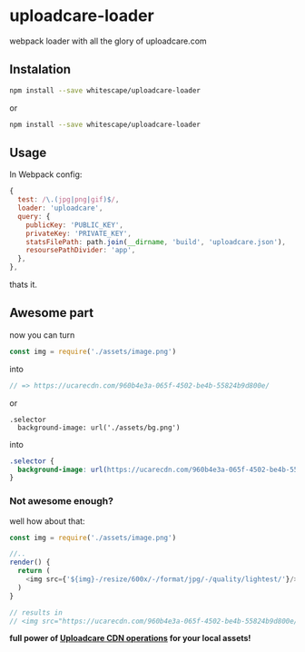 # uploadcare-loader
webpack loader with all the glory of uploadcare.com

## Instalation

```bash
npm install --save whitescape/uploadcare-loader
```
or

```bash
npm install --save whitescape/uploadcare-loader
```

## Usage
In Webpack config:

```js
{
  test: /\.(jpg|png|gif)$/,
  loader: 'uploadcare',
  query: {
    publicKey: 'PUBLIC_KEY',
    privateKey: 'PRIVATE_KEY',
    statsFilePath: path.join(__dirname, 'build', 'uploadcare.json'),
    resoursePathDivider: 'app',
  },
},
```

thats it.

## Awesome part

now you can turn

```js
const img = require('./assets/image.png')
```
into

```js
// => https://ucarecdn.com/960b4e3a-065f-4502-be4b-55824b9d800e/
```

or

```styl
.selector
  background-image: url('./assets/bg.png')
```
into

```css
.selector {
  background-image: url(https://ucarecdn.com/960b4e3a-065f-4502-be4b-55824b9d800e/);
}
```

### Not awesome enough?
well how about that:

```js
const img = require('./assets/image.png')

//..
render() {
  return (
    <img src={'${img}-/resize/600x/-/format/jpg/-/quality/lightest/'}/>
  )
}

// results in
// <img src="https://ucarecdn.com/960b4e3a-065f-4502-be4b-55824b9d800e/-/resize/600x/-/format/jpg/-/quality/lightest/" />
```

**full power of [Uploadcare CDN operations](https://uploadcare.com/documentation/cdn/) for your local assets!**
